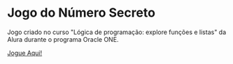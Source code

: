 # Jogo do Número Secreto
Jogo criado no curso "Lógica de programação: explore funções e listas" da Alura durante o programa Oracle ONE.

[Jogue Aqui!](https://jogo-pearl-nu.vercel.app/)
